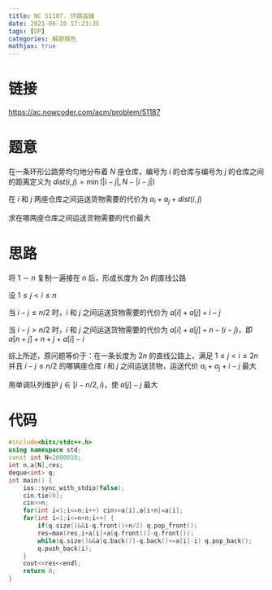 ```yaml
---
title: NC 51187. 环路运输
date: 2021-06-10 17:23:35
tags: [DP]
categories: 解题报告
mathjax: true
---
```


# 链接

<https://ac.nowcoder.com/acm/problem/51187>

# 题意

在一条环形公路旁均匀地分布着 $N$ 座仓库，编号为 $i$ 的仓库与编号为 $j$ 的仓库之间的距离定义为 $dist(i,j)=\min⁡(\left\vert{i-j}\right\vert,N-\left\vert{i-j}\right\vert)$

在 $i$ 和 $j$ 两座仓库之间运送货物需要的代价为 $a_i+a_j+dist(i,j)$

求在哪两座仓库之间运送货物需要的代价最大

<!--more-->

# 思路

将 $1 \sim n$ 复制一遍接在 $n$ 后，形成长度为 $2n$ 的直线公路

设 $1 \le j < i \le n$

当 $i-j \le n/2$ 时，$i$ 和 $j$ 之间运送货物需要的代价为 $a[i]+a[j]+i-j$

当 $i-j > n/2$ 时，$i$ 和 $j$ 之间运送货物需要的代价为 $a[i]+a[j]+n-(i-j)$，即 $a[n+j]+n+j+a[i]-i$

综上所述，原问题等价于：在一条长度为 $2n$ 的直线公路上，满足 $1 \le j < i \le 2n$ 并且 $i-j \le n/2$ 的哪辆座仓库 $i$ 和 $j$ 之间运送货物，运送代价 $a_i+a_j+i-j$ 最大

用单调队列维护 $j \in [i-n/2,i)$，使 $a[j]-j$ 最大

# 代码

```cpp
#include<bits/stdc++.h>
using namespace std;
const int N=2000010;
int n,a[N],res;
deque<int> q;
int main() {
    ios::sync_with_stdio(false);
    cin.tie(0);
    cin>>n;
    for(int i=1;i<=n;i++) cin>>a[i],a[i+n]=a[i];
    for(int i=1;i<=n+n;i++) {
        if(q.size()&&i-q.front()>n/2) q.pop_front();
        res=max(res,i+a[i]+a[q.front()]-q.front());
        while(q.size()&&a[q.back()]-q.back()<=a[i]-i) q.pop_back();
        q.push_back(i);
    }
    cout<<res<<endl;
    return 0;
}
```